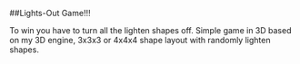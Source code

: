 ##Lights-Out Game!!!

To win you have to turn all the lighten shapes off.
Simple game in 3D based on my 3D engine, 3x3x3 or 4x4x4 shape layout with randomly lighten shapes.